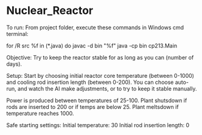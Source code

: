 # Nuclear_Reactor

To run:
  From project folder, execute these commands in Windows cmd terminal:
  
  for /R src %f in (*.java) do javac -d bin "%f"
  java -cp bin cp213.Main

Objective:
  Try to keep the reactor stable for as long as you can (number of days).

Setup:
  Start by choosing initial reactor core temperature (between 0-1000) and cooling rod insertion length (between 0-200). 
  You can choose auto-run, and watch the AI make adjustments, or to try to keep it stable manually.

  Power is produced between temperatures of 25-100.
  Plant shutsdown if rods are inserted to 200 or if temps are below 25.
  Plant meltsdown if temperature reaches 1000.

  Safe starting settings:
    Initial temperature: 30
    Initial rod insertion length: 0
